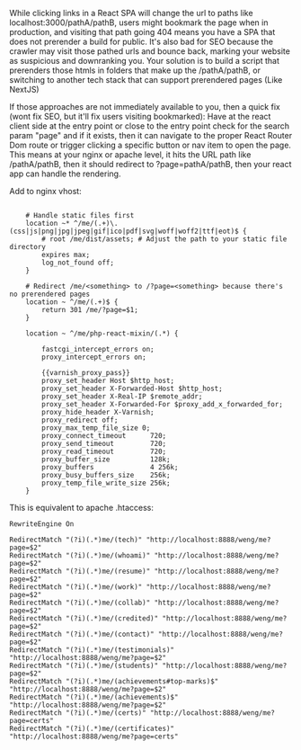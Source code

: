 While clicking links in a React SPA will change the url to paths like localhost:3000/pathA/pathB, users might bookmark the page when in production, and visiting that path going 404 means you have a SPA that does not prerender a build for public. It's also bad for SEO because the crawler may visit those pathed urls and bounce back, marking your website as suspicious and downranking you. Your solution is to build a script that prerenders those htmls in folders that make up the /pathA/pathB, or switching to another tech stack that can support prerendered pages (Like NextJS)

If those approaches are not immediately available to you, then a quick fix (wont fix SEO, but it'll fix users visiting bookmarked): Have at the react client side at the entry point or close to the entry point check for the search param "page" and if it exists, then it can navigate to the proper React Router Dom route or trigger clicking a specific button or nav item to open the page. This means at your nginx or apache level, it hits the URL path like /pathA/pathB, then it should redirect to ?page=pathA/pathB, then your react app can handle the rendering.

Add to nginx vhost:
```
    
    # Handle static files first  
    location ~* ^/me/(.+)\.(css|js|png|jpg|jpeg|gif|ico|pdf|svg|woff|woff2|ttf|eot)$ {  
        # root /me/dist/assets; # Adjust the path to your static file directory  
        expires max;  
        log_not_found off;  
    }  
      
    # Redirect /me/<something> to /?page=<something> because there's no prerendered pages  
    location ~ ^/me/(.+)$ {  
        return 301 /me/?page=$1;  
    }  
      
    location ~ ^/me/php-react-mixin/(.*) {  
          
        fastcgi_intercept_errors on;  
        proxy_intercept_errors on;   
          
        {{varnish_proxy_pass}}  
        proxy_set_header Host $http_host;  
        proxy_set_header X-Forwarded-Host $http_host;  
        proxy_set_header X-Real-IP $remote_addr;  
        proxy_set_header X-Forwarded-For $proxy_add_x_forwarded_for;  
        proxy_hide_header X-Varnish;  
        proxy_redirect off;  
        proxy_max_temp_file_size 0;  
        proxy_connect_timeout      720;  
        proxy_send_timeout         720;  
        proxy_read_timeout         720;  
        proxy_buffer_size          128k;  
        proxy_buffers              4 256k;  
        proxy_busy_buffers_size    256k;  
        proxy_temp_file_write_size 256k;  
    }
```

This is equivalent to apache .htaccess:
```
RewriteEngine On  
  
RedirectMatch "(?i)(.*)me/(tech)" "http://localhost:8888/weng/me?page=$2"  
RedirectMatch "(?i)(.*)me/(whoami)" "http://localhost:8888/weng/me?page=$2"  
RedirectMatch "(?i)(.*)me/(resume)" "http://localhost:8888/weng/me?page=$2"  
RedirectMatch "(?i)(.*)me/(work)" "http://localhost:8888/weng/me?page=$2"  
RedirectMatch "(?i)(.*)me/(collab)" "http://localhost:8888/weng/me?page=$2"  
RedirectMatch "(?i)(.*)me/(credited)" "http://localhost:8888/weng/me?page=$2"  
RedirectMatch "(?i)(.*)me/(contact)" "http://localhost:8888/weng/me?page=$2"  
RedirectMatch "(?i)(.*)me/(testimonials)" "http://localhost:8888/weng/me?page=$2"  
RedirectMatch "(?i)(.*)me/(students)" "http://localhost:8888/weng/me?page=$2"  
RedirectMatch "(?i)(.*)me/(achievements#top-marks)$" "http://localhost:8888/weng/me?page=$2"  
RedirectMatch "(?i)(.*)me/(achievements)$" "http://localhost:8888/weng/me?page=$2"  
RedirectMatch "(?i)(.*)me/(certs)" "http://localhost:8888/weng/me?page=certs"  
RedirectMatch "(?i)(.*)me/(certificates)" "http://localhost:8888/weng/me?page=certs"
```
